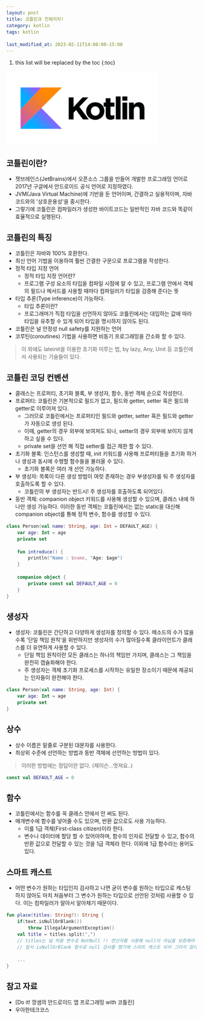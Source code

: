 ```yaml
---
layout: post
title: 코틀린과 친해지자!
category: kotlin
tags: kotlin

last_modified_at: 2023-02-11T14:00:00-15:00
---
```


1. this list will be replaced by the toc
{:toc}


<img src="/assets/img/post-img/kotlin/2023-02-11-kotlin-1/kotlin.png" width=400>

## 코틀린이란?

+ 젯브레인스(JetBrains)에서 오픈소스 그룹을 만들어 개발한 프로그래밍 언어로 2017년 구글에서 안드로이드 공식 언어로 지정하였다.
+ JVM(Java Virtual Machine)에 기반을 둔 언어이며, 간결하고 실용적이며, 자바 코드와의 '상호운용성'을 중시한다.
+ 그렇기에 코틀린은 컴파일러가 생성한 바이트코드는 일반적인 자바 코드와 똑같이 효율적으로 실행된다.


## 코틀린의 특징

+ 코틀린은 자바와 100% 호환한다.
+ 최신 언어 기법을 이용하여 훨씬 간결한 구문으로 프로그램을 작성한다.
+ 정적 타입 지정 언어
    + 정적 타입 지정 언어란?
    + 프로그램 구성 요소의 타입을 컴파일 시점에 알 수 있고, 프로그램 안에서 객체의 필드나 메서드를 사용할 때마다 컴파일러가 타입을 검증해 준다는 뜻
+ 타입 추론(Type inference)이 가능하다.
    + 타입 추론이란?
    + 프로그래머가 직접 타입을 선언하지 않아도 코틀린에서는 대입하는 값에 따라 타입을 유추할 수 있게 되어 타입을 명시하지 않아도 된다. 
+ 코틀린은 널 안정성 null safety를 지원하는 언어
+ 코루틴(coroutines) 기법을 사용하면 비동기 프로그래밍을 간소화 할 수 있다.

> 이 외에도 lateinit을 이용한 초기화 미루는 법, by lazy, Any, Unit 등 코틀린에서 사용되는 기술들이 있다.

## 코틀린 코딩 컨벤션

+ 클래스는 프로퍼티, 초기화 블록, 부 생성자, 함수, 동반 객체 순으로 작성한다.
+ 프로퍼티: 코틀린은 기본적으로 필드가 없고, 필드와 getter, setter 혹은 필드와 getter로 이루어져 있다.
    + 그러므로 코틀린에서는 프로퍼티인 필드와 getter, setter 혹은 필드와 getter가 자동으로 생성 된다.
    + 이때, getter의 경우 외부에 보여져도 되나, setter의 경우 외부에 보이지 않게 하고 싶을 수 있다. 
    + private set을 선언 해 직접 setter를 접근 제한 할 수 있다.
+ 초기화 블록: 인스턴스를 생성할 때, init 키워드를 사용해 프로퍼티들을 초기화 하거나 생성과 동시에 수행할 함수들을 불러올 수 있다.
    + 초기화 블록은 여러 개 선언 가능하다.
+ 부 생성자: 목록이 다른 생성 방법이 여럿 존재하는 경우 부생성자를 둬 주 생성자를 호출하도록 할 수 있다.
    + 코틀린의 부 생성자는 반드시! 주 생성자를 호출하도록 되어있다.
+ 동반 객체: companion object 키워드를 사용해 생성할 수 있으며, 클래스 내에 하나만 생성 가능하다. 이러한 동반 객체는 코틀린에서는 없는 static을 대신해 companion object를 통해 정적 변수, 함수를 생성할 수 있다.

~~~kotlin
class Person(val name: String, age: Int = DEFAULT_AGE) {
    var age: Int = age
    private set

    fun introduce() {
        println("Name : $name, "Age: $age")
    }

    companion object {
        private const val DEFAULT_AGE = 0
    }
}
~~~


## 생성자
+ 생성자: 코틀린은 간단하고 다양하게 생성자를 정의할 수 있다. 메소드의 수가 많을수록 '단일 책임 원칙'을 위반하지만 생성자의 수가 많아질수록 클라이언트가 클래스를 더 유연하게 사용할 수 있다.
    + 단일 책임 원칙이란 모든 클래스는 하나의 책임만 가지며, 클래스는 그 책임을 완전히 캡슐화해야 한다.
    + 주 생성자는 객체 초기화 프로세스를 시작하는 유일한 장소이기 때문에 제공되는 인자들이 완전해야 한다.

~~~kotlin
class Person(val name: String, age: Int) {
    var age: Int = age
    private set
}
~~~


## 상수
+ 상수 이름은 밑줄로 구분된 대문자를 사용한다.
+ 최상위 수준에 선언하는 방법과 동반 객체에 선언하는 방법이 있다. 
> 이러한 방법에는 정답이란 없다. (제이슨...멋져요..)

~~~kotlin
const val DEFAULT_AGE = 0
~~~


## 함수
+ 코틀린에서는 함수를 꼭 클래스 안에서 안 써도 된다.
+ 매개변수에 함수를 넣어줄 수도 있으며, 반환 값으로도 사용 가능하다.
    + 이를 1급 객체(First-class citizen)이라 한다.
    + 변수나 데이터에 할당 할 수 있어야하며, 함수의 인자로 전달할 수 있고, 함수의 반환 값으로 전달할 수 있는 것을 1급 객체라 한다. 이외에 1급 함수라는 용어도 있다.

## 스마트 캐스트
+ 어떤 변수가 원하는 타입인지 검사하고 나면 굳이 변수를 원하는 타입으로 캐스팅 하지 않아도 마치 처음부터 그 변수가 원하는 타입으로 선언된 것처럼 사용할 수 있다. 이는 컴파일러가 알아서 알아채기 때문이다.

~~~kotlin
fun place(titles: String?): String {
    if(text.isNullOrBlank()) 
        throw IllegalArgumentException()
    val title = titles.split(",")   
    // titles는 널 허용 변수로 NotNull !! 연산자를 사용해 null이 아님을 보증해야 하지만, 
    // 앞서 isNullOrBlank 함수로 null 검사를 했기에 스마트 캐스트 되어 그러지 않아도 된다.
    
    ...
}
~~~

## 참고 자료
+ [Do it! 깡샘의 안드로이드 앱 프로그래밍 with 코틀린]
+ 우아한테크코스
